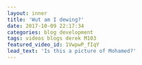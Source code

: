 ```yaml
---
layout: inner
title: 'Wut am I dewing?'
date: 2017-10-09 22:17:34
categories: blog development
tags: videos blogs derek M103
featured_video_id: 1VwpwP_fIqY
lead_text: 'Is this a picture of Mohamed?'
---
```




